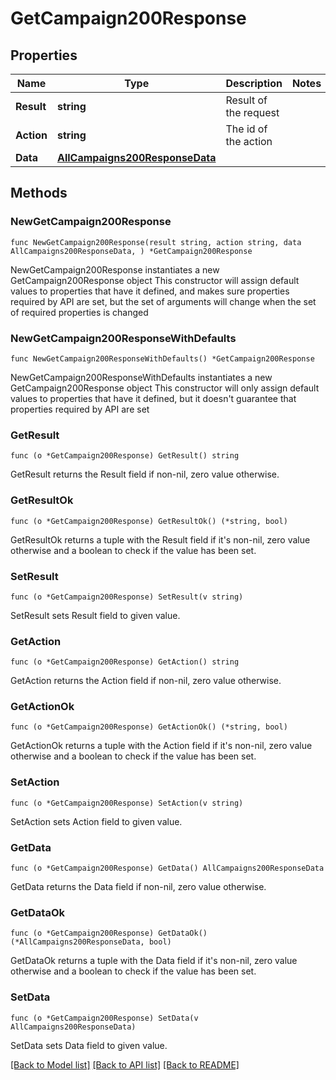 # GetCampaign200Response

## Properties

Name | Type | Description | Notes
------------ | ------------- | ------------- | -------------
**Result** | **string** | Result of the request | 
**Action** | **string** | The id of the action | 
**Data** | [**AllCampaigns200ResponseData**](AllCampaigns200ResponseData.md) |  | 

## Methods

### NewGetCampaign200Response

`func NewGetCampaign200Response(result string, action string, data AllCampaigns200ResponseData, ) *GetCampaign200Response`

NewGetCampaign200Response instantiates a new GetCampaign200Response object
This constructor will assign default values to properties that have it defined,
and makes sure properties required by API are set, but the set of arguments
will change when the set of required properties is changed

### NewGetCampaign200ResponseWithDefaults

`func NewGetCampaign200ResponseWithDefaults() *GetCampaign200Response`

NewGetCampaign200ResponseWithDefaults instantiates a new GetCampaign200Response object
This constructor will only assign default values to properties that have it defined,
but it doesn't guarantee that properties required by API are set

### GetResult

`func (o *GetCampaign200Response) GetResult() string`

GetResult returns the Result field if non-nil, zero value otherwise.

### GetResultOk

`func (o *GetCampaign200Response) GetResultOk() (*string, bool)`

GetResultOk returns a tuple with the Result field if it's non-nil, zero value otherwise
and a boolean to check if the value has been set.

### SetResult

`func (o *GetCampaign200Response) SetResult(v string)`

SetResult sets Result field to given value.


### GetAction

`func (o *GetCampaign200Response) GetAction() string`

GetAction returns the Action field if non-nil, zero value otherwise.

### GetActionOk

`func (o *GetCampaign200Response) GetActionOk() (*string, bool)`

GetActionOk returns a tuple with the Action field if it's non-nil, zero value otherwise
and a boolean to check if the value has been set.

### SetAction

`func (o *GetCampaign200Response) SetAction(v string)`

SetAction sets Action field to given value.


### GetData

`func (o *GetCampaign200Response) GetData() AllCampaigns200ResponseData`

GetData returns the Data field if non-nil, zero value otherwise.

### GetDataOk

`func (o *GetCampaign200Response) GetDataOk() (*AllCampaigns200ResponseData, bool)`

GetDataOk returns a tuple with the Data field if it's non-nil, zero value otherwise
and a boolean to check if the value has been set.

### SetData

`func (o *GetCampaign200Response) SetData(v AllCampaigns200ResponseData)`

SetData sets Data field to given value.



[[Back to Model list]](../README.md#documentation-for-models) [[Back to API list]](../README.md#documentation-for-api-endpoints) [[Back to README]](../README.md)


